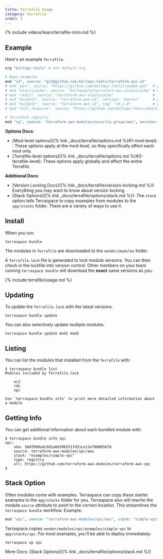 ```yaml
---
title: Terrafile Usage
category: terrafile
order: 1
---
```


{% include videos/learn/terrafile-intro.md %}

## Example

Here's an example `Terrafile`.

```ruby
org "boltops-tools" # set default org

# Repo examples
mod "s3", source: "git@github.com:boltops-tools/terraform-aws-s3"
# mod "pet", source: "https://github.com/boltops-tools/random_pet"  # public repo
# mod "elasticache", source: "boltopspro/terraform-aws-elasticache" # explicit org
# mod "redis", source: "terraform-aws-elasticache"                  # inferred org
# mod "bucket1", source: "terraform-aws-s3", version: "master"      # pinned to branch. easily update with terraspace bundle update
# mod "bucket2", source: "terraform-aws-s3", tag: "v0.1.0"          # pinned to tag no matter what
# mod "null_resource", source: "https://github.com/boltops-tools/modules", subfolder: "path/to/null_resource_module"

# Terraform registry
mod "sg", source: "terraform-aws-modules/security-group/aws", version: "3.10.0"
```

**Options Docs**:

* [Mod-level options]({% link _docs/terrafile/options.md %}#1-mod-level): : These options apply at the mod-level, so they specifically affect each mod only.
* [Terrafile-level options]({% link _docs/terrafile/options.md %}#2-terrafile-level): These options apply globally and affect the entire Terrafile.

**Additional Docs**:

* [Version Locking Docs]({% link _docs/terrafile/version-locking.md %}): Everything you may want to know about version locking.
* [Stack Options]({% link _docs/terrafile/options/stack.md %}): The `stack` option tells Terraspace to copy examples from modules to the `app/stacks` folder. There are a variety of ways to use it.

## Install

When you run:

    terraspace bundle

The modules in `Terrafile` are downloaded to the `vendor/modules` folder.

A `Terrafile.lock` file is generated to lock module versions. You can then check in the lockfile into version control.  Other members on your team running `terraspace bundle` will download the **exact** same versions as you.

{% include terrafile/usage.md %}

## Updating

To update the `Terrafile.lock` with the latest versions.

    terraspace bundle update

You can also selectively update multiple modules.

    terraspace bundle update mod1 mod2

## Listing

You can list the modules that installed from the `Terrafile` with:

    $ terraspace bundle list
    Modules included by Terrafile.lock

        ec2
        rds
        vpc

    Use `terraspace bundle info` to print more detailed information about a module

## Getting Info

You can get additional information about each bundled module with:

    $ terraspace bundle info vpc
    vpc:
        sha: 30df090adc9d1a0d396551fd51ce11e780065b76
        source: terraform-aws-modules/vpc/aws
        stack: "examples/simple-vpc"
        type: registry
        url: https://github.com/terraform-aws-modules/terraform-aws-vpc
    $

## Stack Option

Often modules come with examples. Terraspace can copy these starter examples to the `app/stacks` folder for you. Terraspace also will rewrite the module `source` attribute to point to the correct location. This streamlines the `terraspace bundle` workflow. Example:

```ruby
mod "vpc", source: "terraform-aws-modules/vpc/aws", stack: "simple-vpc"
```

Terraspace copies `vendor/modules/vpc/examples/simple-vpc` to `app/stacks/vpc`. For most examples, you'll be able to deploy immediately:

    terraspace up vpc

More Docs: [Stack Options]({% link _docs/terrafile/options/stack.md %})
